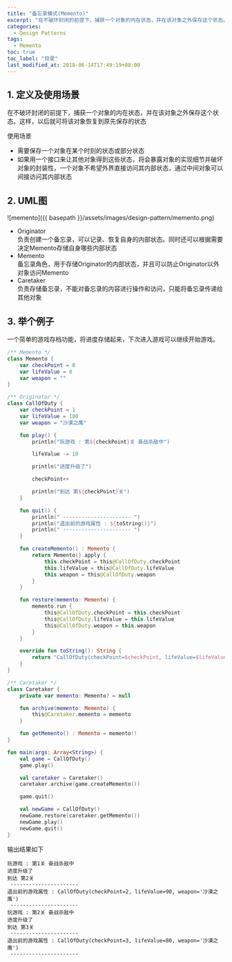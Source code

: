 ```yaml
---
title: "备忘录模式(Memento)"
excerpt: "在不破环封闭的前提下，捕获一个对象的内在状态，并在该对象之外保存这个状态。这样，以后就可将该对象恢复到原先保存的状态"
categories:
  - Design Patterns
tags:
  - Memento
toc: true
toc_label: "目录"
last_modified_at: 2018-06-14T17:49:19+08:00
---
```


## 1. 定义及使用场景
在不破环封闭的前提下，捕获一个对象的内在状态，并在该对象之外保存这个状态。这样，以后就可将该对象恢复到原先保存的状态

使用场景  
- 需要保存一个对象在某个时刻的状态或部分状态
- 如果用一个接口来让其他对象得到这些状态，将会暴露对象的实现细节并破坏对象的封装性，一个对象不希望外界直接访问其内部状态，通过中间对象可以间接访问其内部状态

## 2. UML图
![memento]({{ basepath }}/assets/images/design-pattern/memento.png)

- Originator  
  负责创建一个备忘录，可以记录、恢复自身的内部状态。同时还可以根据需要决定Memento存储自身哪些内部状态
- Memento  
  备忘录角色，用于存储Originator的内部状态，并且可以防止Originator以外对象访问Memento
- Caretaker  
  负责存储备忘录，不能对备忘录的内容进行操作和访问，只能将备忘录传递给其他对象

## 3. 举个例子
一个简单的游戏存档功能，将进度存储起来，下次进入游戏可以继续开始游戏。

```kotlin
/** Memento */
class Memento {
    var checkPoint = 0
    var lifeValue = 0
    var weapon = ""
}

/** Originator */
class CallOfDuty {
    var checkPoint = 1
    var lifeValue = 100
    var weapon = "沙漠之鹰"

    fun play() {
        println("玩游戏 : 第${checkPoint}关 奋战杀敌中")

        lifeValue -= 10

        println("进度升级了")

        checkPoint++

        println("到达 第${checkPoint}关")
    }

    fun quit() {
        println(" ---------------------- ")
        println("退出前的游戏属性 : ${toString()}")
        println(" ---------------------- ")
    }

    fun createMemento() : Memento {
        return Memento().apply {
            this.checkPoint = this@CallOfDuty.checkPoint
            this.lifeValue = this@CallOfDuty.lifeValue
            this.weapon = this@CallOfDuty.weapon
        }
    }

    fun restore(memento: Memento) {
        memento.run {
            this@CallOfDuty.checkPoint = this.checkPoint
            this@CallOfDuty.lifeValue = this.lifeValue
            this@CallOfDuty.weapon = this.weapon
        }
    }

    override fun toString(): String {
        return "CallOfDuty(checkPoint=$checkPoint, lifeValue=$lifeValue, weapon='$weapon')"
    }
}

/** Caretaker */
class Caretaker {
    private var memento: Memento? = null

    fun archive(memento: Memento) {
        this@Caretaker.memento = memento
    }

    fun getMemento() : Memento = memento!!
}

fun main(args: Array<String>) {
    val game = CallOfDuty()
    game.play()

    val caretaker = Caretaker()
    caretaker.archive(game.createMemento())

    game.quit()

    val newGame = CallOfDuty()
    newGame.restore(caretaker.getMemento())
    newGame.play()
    newGame.quit()
}
```

输出结果如下
```text
玩游戏 : 第1关 奋战杀敌中
进度升级了
到达 第2关
 ----------------------
退出前的游戏属性 : CallOfDuty(checkPoint=2, lifeValue=90, weapon='沙漠之鹰')
 ----------------------
玩游戏 : 第2关 奋战杀敌中
进度升级了
到达 第3关
 ----------------------
退出前的游戏属性 : CallOfDuty(checkPoint=3, lifeValue=80, weapon='沙漠之鹰')
 ----------------------
```
